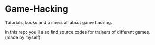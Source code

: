# Game-Hacking

Tutorials, books and trainers all about game hacking.

In this repo you'll also find source codes for trainers of different games.(made by myself)
